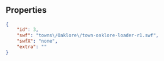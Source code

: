 # <no name available>

<no description available>

## Properties

```json
{
    "id": 3,
    "swf": "towns\/Oaklore\/town-oaklore-loader-r1.swf",
    "swfX": "none",
    "extra": ""
}
```

